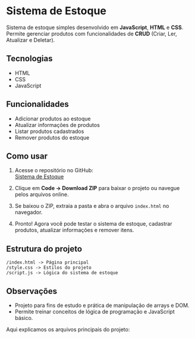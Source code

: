 # Sistema de Estoque

Sistema de estoque simples desenvolvido em **JavaScript**, **HTML** e **CSS**.  
Permite gerenciar produtos com funcionalidades de **CRUD** (Criar, Ler, Atualizar e Deletar).

## Tecnologias
- HTML
- CSS
- JavaScript

## Funcionalidades
- Adicionar produtos ao estoque
- Atualizar informações de produtos
- Listar produtos cadastrados
- Remover produtos do estoque

## Como usar
1. Acesse o repositório no GitHub:  
   [Sistema de Estoque](https://github.com/eduardodev25/Sistema-de-Estoque)

2. Clique em **Code → Download ZIP** para baixar o projeto ou navegue pelos arquivos online.

3. Se baixou o ZIP, extraia a pasta e abra o arquivo `index.html` no navegador.

4. Pronto! Agora você pode testar o sistema de estoque, cadastrar produtos, atualizar informações e remover itens.

## Estrutura do projeto
```
/index.html -> Página principal
/style.css -> Estilos do projeto
/script.js -> Lógica do sistema de estoque

```

## Observações
- Projeto para fins de estudo e prática de manipulação de arrays e DOM.
- Permite treinar conceitos de lógica de programação e JavaScript básico.

Aqui explicamos os arquivos principais do projeto:

